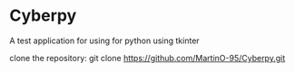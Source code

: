 # Cyberpy
A test application for using for python using tkinter

clone the repository:
git clone https://github.com/MartinO-95/Cyberpy.git
